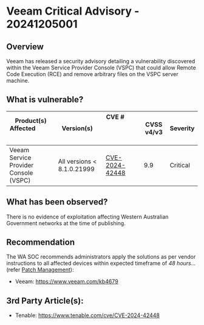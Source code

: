 # Veeam Critical Advisory - 20241205001

## Overview

Veeam has released a security advisory detailing a vulnerability discovered within the Veeam Service Provider Console (VSPC) that could allow Remote Code Execution (RCE) and remove arbitrary files on the VSPC server machine.

## What is vulnerable?

| Product(s) Affected                   | Version(s)  | CVE #                                                             | CVSS v4/v3 | Severity |
| ------------------------------------- | ----------- | ----------------------------------------------------------------- | ---------- | -------- |
| Veeam Service Provider Console (VSPC) | All versions < 8.1.0.21999| [CVE-2024-42448](https://nvd.nist.gov/vuln/detail/CVE-2024-42448) | 9.9 | Critical |

## What has been observed?

There is no evidence of exploitation affecting Western Australian Government networks at the time of publishing.

## Recommendation

The WA SOC recommends administrators apply the solutions as per vendor instructions to all affected devices within expected timeframe of *48 hours...* (refer [Patch Management](../guidelines/patch-management.md)):

- Veeam: <https://www.veeam.com/kb4679>

## 3rd Party Article(s):

- Tenable: <https://www.tenable.com/cve/CVE-2024-42448>
